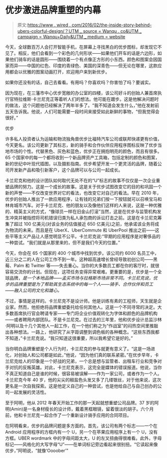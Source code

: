 # 优步激进品牌重塑的内幕

> 原文:[https://www . wired . com/2016/02/the-inside-story-behind-ubers-colorful-design/？UTM _ source = Wanqu . co&UTM _ campaign = Wanqu+Daily&UTM _ medium = website](https://www.wired.com/2016/02/the-inside-story-behind-ubers-colorful-redesign/?utm_source=wanqu.co&utm_campaign=Wanqu+Daily&utm_medium=website)

今天，全球数百万人会打开智能手机，在屏幕上寻找黑白的优步图标，却发现它不见了。相反，他们会看到一个彩色的几何形状——如果他们开车的话是六边形，如果他们骑车的话是圆形——围绕着一个有点像正方形的小东西。颜色和图案会因国家而异——中国的红色、印度的青绿色、美国的深青色——但无论在哪里，这款应用都会以优雅的图案动画打开，欢迎用户来到新优步。

如果你还没有的话，自己去看看。有用吗？你喜欢吗？你害怕了吗？要诚实。

因为现在，在三藩市中心优步宽敞的办公室的四楼，该公司好斗的创始人兼首席执行官特拉维斯·卡兰尼克正等着听人们的想法。他可能在踱步。这是他解决问题时的做法，这个问题他已经解决了两年半多了。“我不知道会发生什么，”他在发射前五天告诉我。他说，人们可能需要一段时间来接受如此新鲜的事物，“但我觉得会很好。”



优步



许多私人投资者认为运输和物流独角兽优步比福特汽车公司或联邦快递更有价值，今天更名。该公司更新了其标志，新的骑手和合作伙伴应用程序图标反映了优步当地市场的个性。代替黑色、灰色和蓝色，优步正在拥抱明亮的颜色，而且有很多。65 个国家中的每一个都将收到一个新品牌资产工具箱，包括定制的颜色和图案，新的世纪中叶现代插图，以及摄影指南。优步希望开发一个更灵活的品牌，随着公司开发新产品和吸引新客户，这个品牌可以与公司一起成长。

卡兰尼克和他的设计团队如何取代无处不在的“U”标志的故事不仅仅是一次企业重塑品牌的努力。这是一个成长的故事。这是关于优步试图改变它的目的和巩固一个新的声誉——不仅改变世界对它的看法，也改变它对自己的看法。早在 2010 年，优步的创始人推出了一款应用程序，让有钱的兄弟们按一下按钮就可以召唤宝马和林肯城市汽车。对于卡兰尼克、他的朋友以及像他们这样的人来说，这是一种优雅的、精英主义的方式，“像球员一样在旧金山打滚”当然，这是在优步与监管机构发生冲突并被指控将司机错误归类为私人承包商的诉讼打击之前。这是在卡兰尼克筹集了超过 100 亿美元(对该业务的估值接近 650 亿美元)之前，他承诺该业务将成为物流的未来。而且是在 UberX、UberCommute 和 UberPool 推出之前——这些平等主义产品让人感觉明显不公平。卡兰尼克说:“早期的应用程序是对奢侈品的一种尝试。“我们就是从那里来的，但不是我们今天的位置。”

今天，你会在 65 个国家的 400 个城市中找到优步。该公司约 6000 名员工中，近三分之二的人在公司工作不到一年。这种超高速增长曾经导致初创公司——黑莓、Palm 和 Twitter 等——失去重心。当你的大多数员工都在你的客厅时，就很容易交流你的计划。但现在，这项任务变得异常艰难。更重要的是，优步是一个全球品牌，*是一个本地品牌——孟买市场与拉格斯市场非常不同。卡兰尼克说，优步的品牌重塑是为了帮助其生态系统中的每一个人——骑手、合作伙伴和员工——融入公司的文化和雄心。*

不过，事情是这样的。卡兰尼克不是设计师。他是训练有素的工程师，天生就是企业家。然而，他拒绝将品牌重塑委托给任何其他人。这是一个不同寻常的决定。大多数首席执行官会聘请专家——专门将企业价值观转化为字体和颜色的品牌机构——或者聘用内部团队。不是卡兰尼克。在过去的三年里，他和优步设计总监沙林·阿明以及十几个其他人一起工作，在一个他们称之为“作战室”的闷热空间里推敲出各种想法。一路上，他研究了从字距调整到调色板的各种概念。“这些东西我都不知道，”卡兰尼克说。“我只知道这很重要，所以我希望它是好的。”

当你明白品牌重塑是个人行为时，卡兰尼克的参与就更有意义了。“这是一场进化，对创始人和公司都是如此，”他说，“因为他们真的联系紧密。”在优步早年，卡兰尼克给人的印象是一个好战的兄弟，一个总是想与监管者、出租车行业和竞争对手对抗的反叛英雄。对此，卡兰尼克表示，这完全是媒体的错误报道。他说，当你不真正知道自己是谁的时候，很容易被误解——作为一家公司，或者作为一个人。卡兰尼克今年 40 岁，他的尖尖的椒盐色头发又多了几缕银丝，对于他来说，这次更名是一次自我探索。这是他定义自己的一种尝试，也是他给自己与自己创办的公司一起发展的灵活性。

至于阿明，他从 2012 年春天开始工作的那一天起就想重塑公司品牌。37 岁的阿明(Amin)是一名身材瘦长的设计师，戴着黑框眼镜，留着很淡的胡子。六个月前，他和卡兰尼克一起合作了一个重新设计骑手应用的合同项目。

在阿明看来，优步的品牌问题是多方面的。首先，该公司有两个标志——一个在 Android 应用程序的方框内有一个 U，另一个在苹果应用程序上有一个 U，没有方框。UBER wordmark 中的字母间距太大，U 的左叉扭曲得很难看。此外，字母标记——风格化的大写字母“U”——在单词标记旁边看起来很别扭。“它读起来像优步，”阿明说，“就像‘Oooober’"